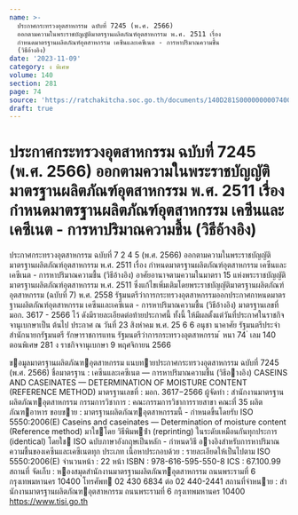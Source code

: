 ```yaml
---
name: >-
  ประกาศกระทรวงอุตสาหกรรม ฉบับที่ 7245 (พ.ศ. 2566)
  ออกตามความในพระราชบัญญัติมาตรฐานผลิตภัณฑ์อุตสาหกรรม พ.ศ. 2511 เรื่อง
  กำหนดมาตรฐานผลิตภัณฑ์อุตสาหกรรม เคซีนและเคซีเนต - การหาปริมาณความชื้น
  (วิธีอ้างอิง)
date: '2023-11-09'
category: ง พิเศษ
volume: 140
section: 281
page: 74
source: 'https://ratchakitcha.soc.go.th/documents/140D281S0000000007400.pdf'
draft: true
---
```


# ประกาศกระทรวงอุตสาหกรรม ฉบับที่ 7245 (พ.ศ. 2566) ออกตามความในพระราชบัญญัติมาตรฐานผลิตภัณฑ์อุตสาหกรรม พ.ศ. 2511 เรื่อง กำหนดมาตรฐานผลิตภัณฑ์อุตสาหกรรม เคซีนและเคซีเนต - การหาปริมาณความชื้น (วิธีอ้างอิง)

ประกาศกระทรวงอุตสาหกรรม ฉบับที่ 7 2 4 5 (พ.ศ. 2566) ออกตามความในพระราชบัญญัติมาตรฐานผลิตภัณฑ์อุตสาหกรรม พ.ศ. 2511 เรื่อง กำหนดมาตรฐานผลิตภัณฑ์อุตสาหกรรม เคซีนและเคซีเนต - การหาปริมาณความชื้น (วิธีอ้างอิง) อาศัยอานาจตามความในมาตรา 15 แห่งพระราชบัญญัติมาตรฐานผลิตภัณฑ์อุตสาหกรรม พ.ศ. 2511 ซึ่งแก้ไขเพิ่มเติมโดยพระราชบัญญัติมาตรฐานผลิตภัณฑ์อุตสาหกรรม (ฉบับที่ 7) พ.ศ. 2558 รัฐมนตรีว่าการกระทรวงอุตสาหกรรมออกประกาศกาหนดมาตรฐานผลิตภัณฑ์อุตสาหกรรม เคซีนและเคซีเนต - การหาปริมาณความชื้น (วิธีอ้างอิง) มาตรฐานเลขที่ มอก. 3617 - 2566 ไว้ ดังมีรายละเอียดต่อท้ายประกาศนี้ ทั้งนี้ ให้มีผลตั้งแต่วันที่ประกาศในราชกิจจานุเบกษาเป็น ต้นไป ประกาศ ณ วันที่ 23 สิงหำคม พ.ศ. 25 6 6 อนุชา นาคาศัย รัฐมนตรีประจำสำนักนายกรัฐมนตรี รักษาราชการแทน รัฐมนตรีว่าการกระทรวงอุตสาหกรรม ้ หนา 74 ่ เลม 140 ตอนพิเศษ 281 ง ราชกิจจานุเบกษา 9 พฤศจิกายน 2566

ขอมูลมาตรฐานผลิตภัณฑอุตสาหกรรม แนบทายประกาศกระทรวงอุตสาหกรรม ฉบับที่ 7245 (พ.ศ. 2566) ชื่อมาตรฐาน : เคซีนและเคซีเนต — การหาปริมาณความชื้น (วิธีอางอิง) CASEINS AND CASEINATES — DETERMINATION OF MOISTURE CONTENT (REFERENCE METHOD) มาตรฐานเลขที่ : มอก. 3617−2566 ผู้จัดทํา : สํานักงานมาตรฐานผลิตภัณฑอุตสาหกรรม กรรมการวิชาการ : คณะกรรมการวิชาการรายสาขา คณะที่ 35 ผลิตภัณฑอาหาร ขอบขาย : มาตรฐานผลิตภัณฑอุตสาหกรรมนี้ - กําหนดขึ้นโดยรับ ISO 5550:2006(E) Caseins and caseinates — Determination of moisture content (Reference method) มาใชโดย วิธีพิมพซ้ํา (reprinting) ในระดับเหมือนกันทุกประการ (identical) โดยใช ISO ฉบับภาษาอังกฤษเป็นหลัก - กําหนดวิธี อางอิงสําหรับการหาปริมาณความชื้นของเคซีนและเคซีเนตทุก ประเภท เนื้อหาประกอบด้วย : รายละเอียดให้เป็นไปตาม ISO 5550:2006(E) จํานวนหน้า : 22 หน้า ISBN : 978-616-595-550-8 ICS : 67.100.99 สถานที่ จัดเก็บ : หองสมุดสํานักงานมาตรฐานผลิตภัณฑอุตสาหกรรม ถนนพระรามที่ 6 กรุงเทพมหานคร 10400 โทรศัพท 02 430 6834 ต่อ 02 440-2441 สถานที่จําหนาย : สํานักงานมาตรฐานผลิตภัณฑอุตสาหกรรม ถนนพระรามที่ 6 กรุงเทพมหานคร 10400 https://www.tisi.go.th
